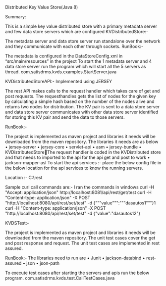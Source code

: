 Distributed Key Value Store(Java 8)

Summary:

This is a simple key value distributed store with a primary metadata server and few data store servers which are configured
KVDistributedStore:-

The metadata server and data store server run standalone over the network and they communicate with each other through sockets.
RunBook:-

The metadata is configured in the DataStoreConfig.xml in “src/main/resources” in the project
To start the 1 metadata server and 4 data store server run the program which will start all the 5 servers as thread.
com.satisdrms.kvds.examples.StartServer.java


KVDistributedStoreAPI:- Implemented using JERSEY 

The rest API makes calls to the request handler which takes care of get and post requests.
The requesthandles gets the list of nodes for the given key by calculating a simple hash based on the number of the nodes alive and returns two nodes for distribution.
The KV pair is sent to a data store server and data store server communicates with other data store server identified for storing this KV pair and send the data to those servers.

RunBook:-

The project is implemented as maven project and libraries it needs will be downloaded from the maven repository. The libraries it needs are as below
•	jersey-server
•	jersey-core
•	servlet-api
•	asm
•	jersey-bundle
•	KVDistributedStoreThe request handler is coded in the KVDistributed store and that needs to imported to the api for the api get and post to work
•	jackson-mapper-asl
To start the api services :- place the below config file in the below location for the api services to know the running servers.
 
Location :- C:\rest

Sample curl call commands are:- I ran the commands in windows
curl -H "Accept: application/json" http://localhost:8081/api/rest/get/test
curl -H "Content-type: application/json" -X POST "http://localhost:8080/api/rest/set/test" -d {"""value""":"""dasautos1"""}1
curl -H "Content-type: application/json" -X POST "http://localhost:8080/api/rest/set/test" -d {\"value\":\"dasautos12\"}

KVDSTest:-

The project is implemented as maven project and libraries it needs will be downloaded from the maven repository.
The unit test cases cover the get and post response and request.
The unit test cases are implemented in rest assured.

RunBook:-
The libraries need to run are 
•	Junit
•	jackson-databind
•	rest-assured
•	json
•	json-path

To execute test cases after starting the servers and apis run the below program.
com.satisdrms.kvds.test.CallTestCases.java


